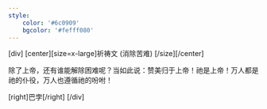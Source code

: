 ```yaml
---
style:
    color: '#6c0909'
    bgcolor: '#fefff080'
---
```

[div]
[center][size=x-large]祈祷文  (消除苦难) [/size][/center]

除了上帝，还有谁能解除困难呢？当如此说：赞美归于上帝！祂是上帝！万人都是祂的仆役，万人也遵循祂的吩咐！

[right]巴孛[/right]
[/div]

